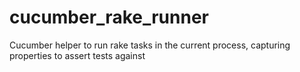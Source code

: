 cucumber_rake_runner
====================

Cucumber helper to run rake tasks in the current process, capturing properties to assert tests against 
